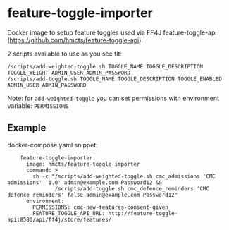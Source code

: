 # feature-toggle-importer

Docker image to setup feature toggles used via FF4J feature-toggle-api (https://github.com/hmcts/feature-toggle-api). 

2 scripts available to use as you see fit:
```
/scripts/add-weighted-toggle.sh TOGGLE_NAME TOGGLE_DESCRIPTION TOGGLE_WEIGHT ADMIN_USER ADMIN_PASSWORD
/scripts/add-toggle.sh TOGGLE_NAME TOGGLE_DESCRIPTION TOGGLE_ENABLED ADMIN_USER ADMIN_PASSWORD
```

Note: for `add-weighted-toggle` you can set permissions with environment variable: `PERMISSIONS`

## Example

docker-compose.yaml snippet:
```
    feature-toggle-importer:
      image: hmcts/feature-toggle-importer
      command: >
        sh -c "/scripts/add-weighted-toggle.sh cmc_admissions 'CMC admissions' '1.0' admin@example.com Password12 &&
               /scripts/add-toggle.sh cmc_defence_reminders 'CMC defence reminders' false admin@example.com Password12"
      environment:
        PERMISSIONS: cmc-new-features-consent-given
        FEATURE_TOGGLE_API_URL: http://feature-toggle-api:8580/api/ff4j/store/features/
```
